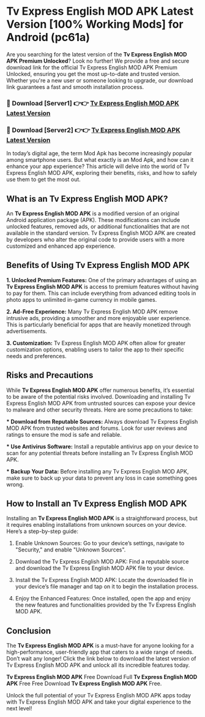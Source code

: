 # Tv Express English MOD APK Latest Version [100% Working Mods] for Android (pc61a)

Are you searching for the latest version of the <strong>Tv Express English MOD APK Premium Unlocked</strong>? Look no further! We provide a free and secure download link for the official Tv Express English MOD APK Premium Unlocked, ensuring you get the most up-to-date and trusted version. Whether you're a new user or someone looking to upgrade, our download link guarantees a fast and smooth installation process.


<h3>🔴 Download [Server1] 👉👉 <a href="https://getmodsapk.pages.dev?q=Tv+Express+English+MOD+APK&ref=4R3">Tv Express English MOD APK Latest Version</a></h3>

<h3>🔴 Download [Server2] 👉👉 <a href="https://getmodsapk.pages.dev?q=Tv+Express+English+MOD+APK&ref=4R3">Tv Express English MOD APK Latest Version</a></h3>


In today’s digital age, the term Mod Apk has become increasingly popular among smartphone users. But what exactly is an Mod Apk, and how can it enhance your app experience? This article will delve into the world of Tv Express English MOD APK, exploring their benefits, risks, and how to safely use them to get the most out.


<h2>What is an Tv Express English MOD APK?</h2>

An <strong>Tv Express English MOD APK</strong> is a modified version of an original Android application package (APK). These modifications can include unlocked features, removed ads, or additional functionalities that are not available in the standard version. Tv Express English MOD APK are created by developers who alter the original code to provide users with a more customized and enhanced app experience.


<h2>Benefits of Using Tv Express English MOD APK</h2>

<strong> 1. Unlocked Premium Features:</strong> One of the primary advantages of using an <strong>Tv Express English MOD APK</strong> is access to premium features without having to pay for them. This can include everything from advanced editing tools in photo apps to unlimited in-game currency in mobile games.

<strong> 2. Ad-Free Experience:</strong> Many Tv Express English MOD APK remove intrusive ads, providing a smoother and more enjoyable user experience. This is particularly beneficial for apps that are heavily monetized through advertisements.

<strong> 3. Customization:</strong> Tv Express English MOD APK often allow for greater customization options, enabling users to tailor the app to their specific needs and preferences.


<h2>Risks and Precautions</h2>

While <strong>Tv Express English MOD APK</strong> offer numerous benefits, it’s essential to be aware of the potential risks involved. Downloading and installing Tv Express English MOD APK from untrusted sources can expose your device to malware and other security threats. Here are some precautions to take:

<strong> * Download from Reputable Sources:</strong> Always download Tv Express English MOD APK from trusted websites and forums. Look for user reviews and ratings to ensure the mod is safe and reliable.

<strong> * Use Antivirus Software:</strong> Install a reputable antivirus app on your device to scan for any potential threats before installing an Tv Express English MOD APK.

<strong> * Backup Your Data:</strong> Before installing any Tv Express English MOD APK, make sure to back up your data to prevent any loss in case something goes wrong.


<h2>How to Install an Tv Express English MOD APK</h2>

Installing an <strong>Tv Express English MOD APK</strong> is a straightforward process, but it requires enabling installations from unknown sources on your device. Here’s a step-by-step guide:

 1. Enable Unknown Sources: Go to your device’s settings, navigate to "Security," and enable "Unknown Sources".

 2. Download the Tv Express English MOD APK: Find a reputable source and download the Tv Express English MOD APK file to your device.

 3. Install the Tv Express English MOD APK: Locate the downloaded file in your device’s file manager and tap on it to begin the installation process.

 4. Enjoy the Enhanced Features: Once installed, open the app and enjoy the new features and functionalities provided by the Tv Express English MOD APK.


<h2><strong>Conclusion</strong></h2>

The <strong>Tv Express English MOD APK</strong> is a must-have for anyone looking for a high-performance, user-friendly app that caters to a wide range of needs. Don’t wait any longer! Click the link below to download the latest version of Tv Express English MOD APK and unlock all its incredible features today.

<strong>Tv Express English MOD APK</strong> Free Download Full <strong>Tv Express English MOD APK</strong> Free Free Download <strong>Tv Express English MOD APK</strong> Free.

Unlock the full potential of your Tv Express English MOD APK apps today with Tv Express English MOD APK and take your digital experience to the next level!